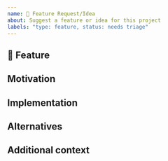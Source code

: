 ```yaml
---
name: 🚀 Feature Request/Idea
about: Suggest a feature or idea for this project
labels: "type: feature, status: needs triage"
---
```


<!--

🚨 What happens if you delete this entire template and go your own path?

Someone will read your feature proposal and maybe will be able to help you,
but it’s unlikely that it will get much attention from the team. Eventually,
the issue will likely get closed in favor of issues that have better explanations

-->

## 🚀 Feature

<!-- A clear and concise description of what the feature is. -->

## Motivation

<!-- Please outline the motivation for the proposal. -->

## Implementation

<!-- Please explain why this feature should be implemented and how it would be used. -->

## Alternatives

<!-- Any alternative solutions or features that you've considered. -->

## Additional context

<!-- Add any other context or screenshots about the feature request. -->

<!-- Thanks for helping us help you! -->
